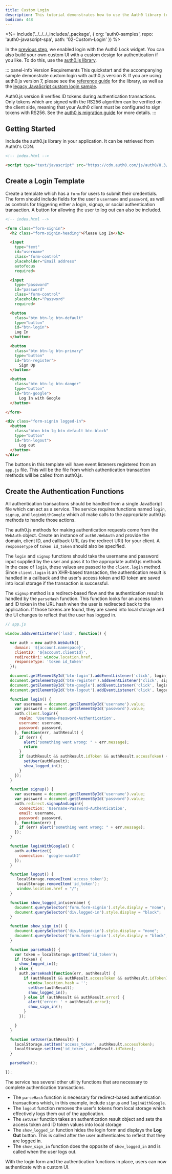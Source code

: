 ```yaml
---
title: Custom Login
description: This tutorial demonstrates how to use the Auth0 library to add custom authentication and authorization to your web app
budicon: 448
---
```


<%= include('../../../_includes/_package', {
  org: 'auth0-samples',
  repo: 'auth0-javascript-spa',
  path: '02-Custom-Login'
}) %>

In the [previous step](/quickstart/spa/vanillajs/01-login), we enabled login with the Auth0 Lock widget. You can also build your own custom UI with a custom design for authentication if you like. To do this, use the [auth0.js library](https://github.com/auth0/auth0.js).

::: panel-info Version Requirements
This quickstart and the accompanying sample demonstrate custom login with auth0.js version 8. If you are using auth0.js version 7, please see the [reference guide](https://auth0.com/docs/libraries/auth0js/v7) for the library, as well as the [legacy JavaScript custom login sample](https://github.com/auth0-samples/auth0-javascript-spa/tree/auth0js-v7/02-Custom-Login).

Auth0.js version 8 verifies ID tokens during authentication transactions. Only tokens which are signed with the RS256 algorithm can be verified on the client side, meaning that your Auth0 client must be configured to sign tokens with RS256. See the [auth0.js migration guide](https://auth0.com/docs/libraries/auth0js/migration-guide#switching-from-hs256-to-rs256) for more details.
:::


## Getting Started

Include the auth0.js library in your application. It can be retrieved from Auth0's CDN.

```html
<!-- index.html -->

<script type="text/javascript" src="https://cdn.auth0.com/js/auth0/8.3/auth0.min.js"></script>
```

## Create a Login Template

Create a template which has a `form` for users to submit their credentials. The form should include fields for the user's `username` and `password`, as well as controls for triggering either a login, signup, or social authentication transaction. A button for allowing the user to log out can also be included.

```html
<!-- index.html -->

<form class="form-signin">
  <h2 class="form-signin-heading">Please Log In</h2>

  <input
    type="text"
    id="username"
    class="form-control"
    placeholder="Email address"
    autofocus
    required>

  <input
    type="password"
    id="password"
    class="form-control"
    placeholder="Password"
    required>

  <button
    class="btn btn-lg btn-default"
    type="button"
    id="btn-login">
    Log In
  </button>

  <button
    class="btn btn-lg btn-primary"
    type="button"
    id="btn-register">
      Sign Up
  </button>

  <button
    class="btn btn-lg btn-danger"
    type="button"
    id="btn-google">
      Log In with Google
  </button>

</form>

<div class="form-signin logged-in">
  <button
    class="bton btn-lg btn-default btn-block"
    type="button"
    id="btn-logout">
      Log out
  </button>
</div>
```

The buttons in this template will have event listeners registered from an `app.js` file. This will be the file from which authentication transaction methods will be called from auth0.js.

## Create the Authentication Functions

All authentication transactions should be handled from a single JavaScript file which can act as a service. The service requires functions named `login`, `signup`, and `loginWithGoogle` which all make calls to the appropriate auth0.js methods to handle those actions.

The auth0.js methods for making authentication requests come from the `WebAuth` object. Create an instance of `auth0.WebAuth` and provide the domain, client ID, and callback URL (as the redirect URI) for your client. A `responseType` of `token id_token` should also be specified.

The `login` and `signup` functions should take the username and password input supplied by the user and pass it to the appropriate auth0.js methods. In the case of `login`, these values are passed to the `client.login` method. Since `client.login` is an XHR-based transaction, the authentication result is handled in a callback and the user's access token and ID token are saved into local storage if the transaction is successful.

The `signup` method is a redirect-based flow and the authentication result is handled by the `parseHash` function. This function looks for an access token and ID token in the URL hash when the user is redirected back to the application. If those tokens are found, they are saved into local storage and the UI changes to reflect that the user has logged in.

```js
// app.js

window.addEventListener('load', function() {

  var auth = new auth0.WebAuth({
    domain: '${account.namespace}',
    clientID: '${account.clientId}',
    redirectUri: window.location.href,
    responseType: 'token id_token'
  });

  document.getElementById('btn-login').addEventListener('click', login);
  document.getElementById('btn-register').addEventListener('click', signup);
  document.getElementById('btn-google').addEventListener('click', loginWithGoogle);
  document.getElementById('btn-logout').addEventListener('click', logout);

  function login() {
    var username = document.getElementById('username').value;
    var password = document.getElementById('password').value;
    auth.client.login({
      realm: 'Username-Password-Authentication',
      username: username,
      password: password,
    }, function(err, authResult) {
      if (err) {
        alert("something went wrong: " + err.message);
        return
      }
      if (authResult && authResult.idToken && authResult.accessToken) {
        setUser(authResult);
        show_logged_in();
      }
    });
  }

  function signup() {
    var username = document.getElementById('username').value;
    var password = document.getElementById('password').value;
    auth.redirect.signupAndLogin({
      connection: 'Username-Password-Authentication',
      email: username,
      password: password,
    }, function(err) {
      if (err) alert("something went wrong: " + err.message);
    });
  }

  function loginWithGoogle() {
    auth.authorize({
      connection: 'google-oauth2'
    });
  }

  function logout() {
     localStorage.removeItem('access_token');
     localStorage.removeItem('id_token');
     window.location.href = "/";
  }

  function show_logged_in(username) {
    document.querySelector('form.form-signin').style.display = "none";
    document.querySelector('div.logged-in').style.display = "block";
  }

  function show_sign_in() {
    document.querySelector('div.logged-in').style.display = "none";
    document.querySelector('form.form-signin').style.display = "block";
  }

  function parseHash() {
    var token = localStorage.getItem('id_token');
    if (token) {
      show_logged_in();
    } else {
      auth.parseHash(function(err, authResult) {
        if (authResult && authResult.accessToken && authResult.idToken) {
          window.location.hash = '';
          setUser(authResult);
          show_logged_in();
        } else if (authResult && authResult.error) {
          alert('error: ' + authResult.error);
          show_sign_in();
        }
      });

    }
  }

  function setUser(authResult) {
    localStorage.setItem('access_token', authResult.accessToken);
    localStorage.setItem('id_token', authResult.idToken);
  }

  parseHash();

});
```

The service has several other utility functions that are necessary to complete authentication transactions.

* The `parseHash` function is necessary for redirect-based authentication transactions which, in this example, include `signup` and `loginWithGoogle`.
* The `logout` function removes the user's tokens from local storage which effectively logs them out of the application.
* The `setUser` function takes an authentication result object and sets the access token and ID token values into local storage
* The `show_logged_in` function hides the login form and displays the **Log Out** button. This is called after the user authenticates to reflect that they are logged in.
* The `show_sign_in` function does the opposite of `show_logged_in` and is called when the user logs out.

With the login form and the authentication functions in place, users can now authenticate with a custom UI.
